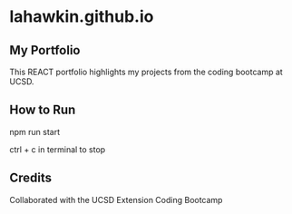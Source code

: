 # lahawkin.github.io 

## My Portfolio
This REACT portfolio highlights my projects from the coding bootcamp at UCSD.   

## How to Run

npm run start

ctrl + c in terminal to stop
## Credits

Collaborated with the UCSD Extension Coding Bootcamp
